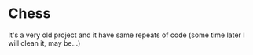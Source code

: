 # Chess

It's a very old project and it have same repeats of code (some time later I will clean it, may be...)
